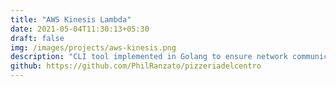 ```yaml
---
title: "AWS Kinesis Lambda"
date: 2021-05-04T11:30:13+05:30
draft: false
img: /images/projects/aws-kinesis.png
description: "CLI tool implemented in Golang to ensure network communications between Kubernetes pods"
github: https://github.com/PhilRanzato/pizzeriadelcentro
---
```

